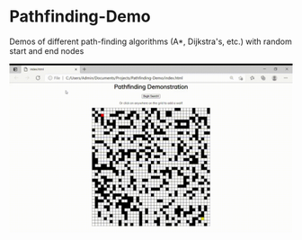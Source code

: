 # Pathfinding-Demo
Demos of different path-finding algorithms (A*, Dijkstra's, etc.) with random start and end nodes

![demo](https://github.com/davidshan/Pathfinding-Demo/blob/master/demo.gif)
